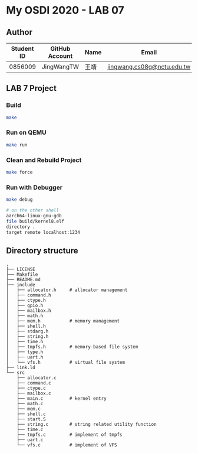 # My OSDI 2020 - LAB 07

## Author

| Student ID | GitHub Account | Name | Email                      |
| -----------| -------------- | ---- | -------------------------- |
| 0856009    | JingWangTW     | 王靖  | jingwang.cs08g@nctu.edu.tw |

## LAB 7 Project

### Build
```bash
make
```

### Run on QEMU
```bash
make run 
```

### Clean and Rebuild Project
```bash
make force
```

### Run with Debugger
```bash
make debug

# on the other shell
aarch64-linux-gnu-gdb
file build/kernel8.elf
directory .
target remote localhost:1234
```

## Directory structure
```
.
├── LICENSE
├── Makefile
├── README.md
├── include
│   ├── allocator.h     # allocator management
│   ├── command.h
│   ├── ctype.h
│   ├── gpio.h
│   ├── mailbox.h
│   ├── math.h
│   ├── mem.h           # memory management
│   ├── shell.h
│   ├── stdarg.h
│   ├── string.h
│   ├── time.h
│   ├── tmpfs.h         # memory-based file system
│   ├── type.h
│   ├── uart.h
│   └── vfs.h           # virtual file system
├── link.ld
└── src
    ├── allocator.c
    ├── command.c
    ├── ctype.c
    ├── mailbox.c
    ├── main.c          # kernel entry
    ├── math.c
    ├── mem.c
    ├── shell.c
    ├── start.S
    ├── string.c        # string related utility function
    ├── time.c
    ├── tmpfs.c         # implement of tmpfs
    ├── uart.c
    └── vfs.c           # implement of VFS
```